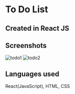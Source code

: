 # To Do List
## Created in React JS
## Screenshots
![todo1](https://github.com/sellgabe/todo-list/assets/41419376/bd886a06-98e1-419c-8ed7-78c29d1ae1ea)
![todo2](https://github.com/sellgabe/todo-list/assets/41419376/94353e48-d4e9-431f-b322-bbf50c2e8b6a)
## Languages used
React(JavaScript), HTML, CSS
